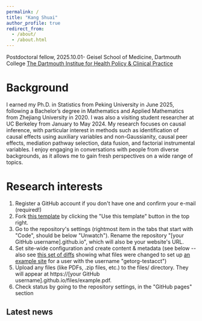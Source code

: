 ```yaml
---
permalink: /
title: "Kang Shuai"
author_profile: true
redirect_from: 
  - /about/
  - /about.html
---
```


Postdoctoral fellow, 2025.10.01-
Geisel School of Medicine, Dartmouth College
[The Dartmouth Institue for Health Policy & Clinical Practice](https://geiselmed.dartmouth.edu/tdi/profile/kang-shuai-phd/)

Background
======
I earned my Ph.D. in Statistics from Peking University in June 2025, following a Bachelor’s degree in Mathematics and Applied Mathematics from Zhejiang University in 2020. I was also a visiting student researcher at UC Berkeley from January to May 2024. My research focuses on causal inference, with particular interest in methods such as identification of causal effects using auxiliary variables and non-Gaussianity, causal peer effects, mediation pathway selection, data fusion, and factorial instrumental variables. I enjoy engaging in conversations with people from diverse backgrounds, as it allows me to gain fresh perspectives on a wide range of topics.

Research interests
======
1. Register a GitHub account if you don't have one and confirm your e-mail (required!)
1. Fork [this template](https://github.com/academicpages/academicpages.github.io) by clicking the "Use this template" button in the top right. 
1. Go to the repository's settings (rightmost item in the tabs that start with "Code", should be below "Unwatch"). Rename the repository "[your GitHub username].github.io", which will also be your website's URL.
1. Set site-wide configuration and create content & metadata (see below -- also see [this set of diffs](http://archive.is/3TPas) showing what files were changed to set up [an example site](https://getorg-testacct.github.io) for a user with the username "getorg-testacct")
1. Upload any files (like PDFs, .zip files, etc.) to the files/ directory. They will appear at https://[your GitHub username].github.io/files/example.pdf.  
1. Check status by going to the repository settings, in the "GitHub pages" section

Latest news
------


